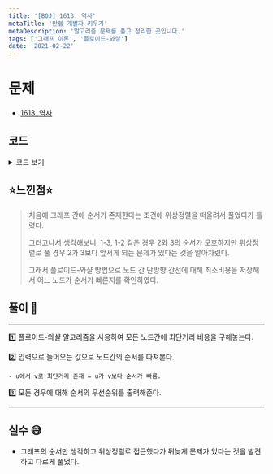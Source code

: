 ```yaml
---
title: '[BOJ] 1613. 역사'
metaTitle: '만렙 개발자 키우기'
metaDescription: '알고리즘 문제를 풀고 정리한 곳입니다.'
tags: ['그래프 이론', '플로이드-와샬']
date: '2021-02-22'
---
```


# 문제
- [1613. 역사](https://www.acmicpc.net/problem/1613)

## 코드

<details><summary> 코드 보기 </summary>

``` java
import java.io.BufferedReader;
import java.io.IOException;
import java.io.InputStreamReader;
import java.util.ArrayList;
import java.util.Arrays;
import java.util.LinkedList;
import java.util.List;
import java.util.Queue;
import java.util.StringTokenizer;

public class Q1613 {
    static int N, K, arr[][] = new int[401][401];
    static BufferedReader br = new BufferedReader(new InputStreamReader(System.in));
    public static void main(String[] args) throws IOException {
        init();
        solution();
    }

    static void solution() throws IOException {
        floyd();
        int c = stoi(br.readLine());
        while(c-- > 0){
            StringTokenizer st = new StringTokenizer(br.readLine());
            int s = stoi(st.nextToken()), e = stoi(st.nextToken());
            if (arr[s][e] != 987654321) {
                System.out.println(-1);
                continue;
            }
            if (arr[e][s] != 987654321) {
                System.out.println(1);
                continue;
            }
            System.out.println(0);
        }
    }

    static void floyd() {
        for (int k = 1; k <= N; k++) {
            for (int i = 1; i <= N; i++) {
                for (int j = 1; j <= N; j++) {
                    if(arr[i][j] > arr[i][k] + arr[k][j])
                        arr[i][j] = arr[i][k] + arr[k][j];
                }
            }
        }
    }

    static void init() throws IOException {
        StringTokenizer st = new StringTokenizer(br.readLine());
        N = stoi(st.nextToken());
        K = stoi(st.nextToken());
        for (int i = 1; i <= N; i++) {
            Arrays.fill(arr[i], 987654321);
        }
        for (int i = 0; i < K; i++) {
            st = new StringTokenizer(br.readLine());
            int u = stoi(st.nextToken());
            int v = stoi(st.nextToken());
            arr[u][v] = 1;
        }
    }

    static int stoi(String str) {
        return Integer.parseInt(str);
    }
}
```

</details>

## ⭐️느낀점⭐️
> 처음에 그래프 간에 순서가 존재한다는 조건에 위상정렬을 떠올려서 풀었다가 틀렸다.
>
> 그러고나서 생각해보니, 1-3, 1-2 같은 경우 2와 3의 순서가 모호하지만 위상정렬로 풀 경우 2가 3보다 앞서게 되는 문제가 있다는 것을 알아차렸다.
>
> 그래서 플로이드-와샬 방법으로 노드 간 단방향 간선에 대해 최소비용을 저장해서 어느 노드가 순서가 빠른지를 확인하였다.

## 풀이 📣
<hr/>

1️⃣ 플로이드-와샬 알고리즘을 사용하여 모든 노드간에 최단거리 비용을 구해놓는다.


2️⃣ 입력으로 들어오는 값으로 노드간의 순서를 따져본다.

    - u에서 v로 최단거리 존재 = u가 v보다 순서가 빠름.


3️⃣ 모든 경우에 대해 순서의 우선순위를 출력해준다.

<hr/>

## 실수 😅
- 그래프의 순서만 생각하고 위상정렬로 접근했다가 뒤늦게 문제가 있다는 것을 발견하고 다르게 풀었다.
